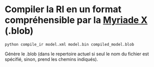 # Compiler la RI en un format compréhensible par la [Myriade X](https://www.intel.fr/content/www/fr/fr/products/details/processors/movidius-vpu/movidius-myriad-x.html) (.blob)

```
python compile_ir model.xml model.bin compiled_model.blob
```
Génère le .blob (dans le repertoire actuel si seul le nom du fichier est spécifié, sinon, prend les chemins indiqués).